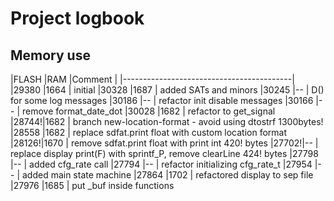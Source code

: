 # Project logbook
## Memory use

|FLASH |RAM  |Comment                      |
|------------------------------------------|
|29380 |1664 | initial
|30328 |1687 | added SATs and minors
|30245 |--   | D() for some log messages
|30186 |--   | refactor init disable messages
|30166 |--   | remove format_date_dot
|30028 |1682 | refactor to get_signal
|28744!|1682 | branch new-location-format - avoid using dtostrf 1300bytes!
|28558 |1682 | replace sdfat.print float with custom location format
|28126!|1670 | remove sdfat.print float with print int 420! bytes
|27702!|--   | replace display print(F) with sprintf_P, remove clearLine 424! bytes
|27798 |--   | added cfg_rate call
|27794 |--   | refactor initializing cfg_rate_t
|27954 |--   | added main state machine
|27864 |1702 | refactored display to sep file
|27976 |1685 | put _buf inside functions
